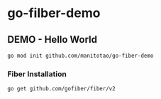# go-filber-demo


## DEMO - Hello World

```bash
go mod init github.com/manitotao/go-fiber-demo
```

### Fiber Installation

```bash
go get github.com/gofiber/fiber/v2
```

